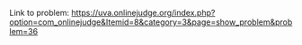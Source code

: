 Link to problem: https://uva.onlinejudge.org/index.php?option=com_onlinejudge&Itemid=8&category=3&page=show_problem&problem=36